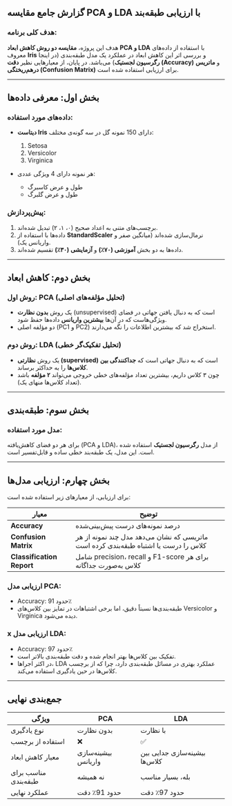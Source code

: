 

##  گزارش جامع مقایسه PCA و LDA با ارزیابی طبقه‌بند

###  هدف کلی برنامه:

هدف این پروژه، **مقایسه دو روش کاهش ابعاد PCA و LDA** با استفاده از داده‌های معروف **Iris** و بررسی اثر این کاهش ابعاد در عملکرد یک مدل طبقه‌بندی (در اینجا **رگرسیون لجستیک**) می‌باشد. در پایان، از معیارهایی نظیر **دقت (Accuracy)** و **ماتریس درهم‌ریختگی (Confusion Matrix)** برای ارزیابی استفاده شده است.

---

##  بخش اول: معرفی داده‌ها

###  داده‌های مورد استفاده:

* **دیتاست Iris** دارای 150 نمونه گل در سه گونه‌ی مختلف:

  1. Setosa
  2. Versicolor
  3. Virginica
* هر نمونه دارای 4 ویژگی عددی:

  * طول و عرض کاسبرگ
  * طول و عرض گلبرگ

###  پیش‌پردازش:

1. برچسب‌های متنی به اعداد صحیح (۰، ۱، ۲) تبدیل شده‌اند.
2. داده‌ها با استفاده از **StandardScaler** نرمال‌سازی شده‌اند (میانگین صفر و واریانس یک).
3. داده‌ها به دو بخش **آموزشی (۷۰٪)** و **آزمایشی (۳۰٪)** تقسیم شده‌اند.

---

##  بخش دوم: کاهش ابعاد

###  روش اول: **PCA** (تحلیل مؤلفه‌های اصلی)

* یک روش **بدون نظارت** (unsupervised) است که به دنبال یافتن جهاتی در فضای ویژگی‌هاست که در آن‌ها **بیشترین واریانس** داده‌ها حفظ شود.
* دو مؤلفه اصلی (PC1 و PC2) استخراج شد که بیشترین اطلاعات را نگه می‌دارند.

###  روش دوم: **LDA** (تحلیل تفکیک‌گر خطی)

* یک روش **نظارتی (supervised)** است که به دنبال جهاتی است که **جداکنندگی بین کلاس‌ها** را به حداکثر برساند.
* چون ۳ کلاس داریم، بیشترین تعداد مؤلفه‌های خطی خروجی می‌تواند **۲ مؤلفه** باشد (تعداد کلاس‌ها منهای یک).

---

##  بخش سوم: طبقه‌بندی

###  مدل مورد استفاده:

برای هر دو فضای کاهش‌یافته (PCA و LDA)، از مدل **رگرسیون لجستیک** استفاده شده است. این مدل، یک طبقه‌بند خطی ساده و قابل‌تفسیر است.

---

##  بخش چهارم: ارزیابی مدل‌ها

برای ارزیابی، از معیارهای زیر استفاده شده است:

| معیار                     | توضیح                                                                                |
| ------------------------- | ------------------------------------------------------------------------------------ |
| **Accuracy**              | درصد نمونه‌های درست پیش‌بینی‌شده                                                     |
| **Confusion Matrix**      | ماتریسی که نشان می‌دهد مدل چند نمونه از هر کلاس را درست یا اشتباه طبقه‌بندی کرده است |
| **Classification Report** | شامل precision، recall و F1-score برای هر کلاس به‌صورت جداگانه                       |

###  ارزیابی مدل PCA:

* Accuracy: حدود 91٪
* طبقه‌بندی‌ها نسبتاً دقیق، اما برخی اشتباهات در تمایز بین کلاس‌های Versicolor و Virginica دیده می‌شود.

### x ارزیابی مدل LDA:

* Accuracy: حدود 97٪
* تفکیک بین کلاس‌ها بهتر انجام شده و دقت طبقه‌بندی بالاتر است.
* در اکثر اجراها، LDA عملکرد بهتری در مسائل طبقه‌بندی دارد، چرا که از برچسب کلاس‌ها در حین یادگیری استفاده می‌کند.

---

##  جمع‌بندی نهایی

| ویژگی                | PCA                 | LDA                           |
| -------------------- | ------------------- | ----------------------------- |
| نوع یادگیری          | بدون نظارت          | با نظارت                      |
| استفاده از برچسب     | ❌                   | ✅                             |
| معیار کاهش ابعاد     | بیشینه‌سازی واریانس | بیشینه‌سازی جدایی بین کلاس‌ها |
| مناسب برای طبقه‌بندی | نه همیشه            | بله، بسیار مناسب              |
| عملکرد نهایی         | حدود 91٪ دقت        | حدود 97٪ دقت                  |
